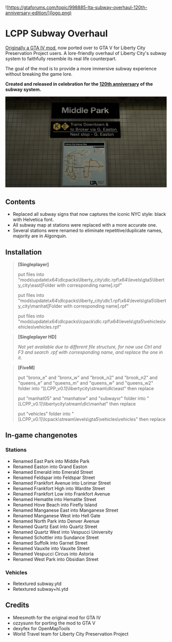 ![https://gtaforums.com/topic/998885-lta-subway-overhaul-120th-anniversary-edition/](logo.png)

# LCPP Subway Overhaul
[Originally a GTA IV mod](https://github.com/Meesmoth/LTA-Subway-Overhaul), now ported over to GTA V for Liberty City Preservation Project users. A lore-friendly overhaul of Liberty City's subway system to faithfully resemble its real life counterpart.

The goal of the mod is to provide a more immersive subway experience without breaking the game lore.

**Created and released in celebration for the [120th anniversary](https://ny1.com/nyc/all-boroughs/traffic_and_transit/2024/10/26/new-york-city-subway-celebrates-120th-anniversary) of the subway system.**

![](image.jpg)

## Contents
- Replaced all subway signs that now captures the iconic NYC style: black with Helvetica font.
- All subway map at stations were replaced with a more accurate one.
- Several stations were renamed to eliminate repetitive/duplicate names, majority are in Algonquin.

## Installation
> **[Singleplayer]**
> 
> put files into "mods\update\x64\dlcpacks\liberty_city\dlc.rpf\x64\levels\gta5\liberty_city\east\[Folder with corresponding name].rpf"
> 
> put files into "mods\update\x64\dlcpacks\liberty_city\dlc1.rpf\x64\levels\gta5\liberty_city\manhat\[Folder with corresponding name].rpf"
> 
> put files into "mods\update\x64\dlcpacks\lcpack\dlc.rpf\x64\levels\gta5\vehicles\vehicles\vehicles.rpf"

> **[Singleplayer HD]**
> 
> *Not yet available due to different file structure, for now use Ctrl and F3 and search .rpf with corresponding name, and replace the one in it.*

> **[FiveM]**
> 
> put "bronx_e" and "bronx_w" and "brook_n2" and "brook_n2" and "queens_e" and "queens_m" and "queens_w" and "queens_w2" folder into "[LCPP_v0.1]\libertycity\stream\dlc\east" then replace
> 
> put "manhat05" and "manhatsw" and "subwayxr" folder into "[LCPP_v0.1]\libertycity\stream\dlc\manhat" then replace
> 
> put "vehicles" folder into "[LCPP_v0.1]\lcpack\stream\levels\gta5\vehicles\vehicles" then replace

## In-game changenotes
### Stations
- Renamed East Park into Middle Park
- Renamed Easton into Grand Easton
- Renamed Emerald into Emerald Street
- Renamed Feldspar into Feldspar Street
- Renamed Frankfort Avenue into Lorimar Street
- Renamed Frankfort High into Wardite Street
- Renamed Frankfort Low into Frankfort Avenue
- Renamed Hematite into Hematite Street
- Renamed Hove Beach into Firefly Island
- Renamed Manganese East into Manganese Street
- Renamed Manganese West into Hell Gate
- Renamed North Park into Denver Avenue
- Renamed Quartz East into Quartz Street
- Renamed Quartz West into Vespucci University
- Renamed Schottler into Sundance Street
- Renamed Suffolk into Garnet Street
- Renamed Vauxite into Vauxite Street
- Renamed Vespucci Circus into Astoria
- Renamed West Park into Obsidian Street

### Vehicles
- Retextured subway.ytd
- Retextured subway+hi.ytd

## Credits
- Meesmoth for the original mod for GTA IV
- ozzysunn for porting the mod to GTA V
- dexyfex for OpenMapTools
- World Travel team for Liberty City Preservation Project
